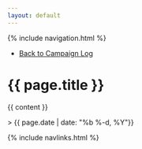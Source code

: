 ```yaml
---
layout: default
---
```


{% include navigation.html %}

<ul>
  <li><a href="/oopsallbards/episodes.html" {% if page.url == "/oopsallbards/episodes.html" %}class="active"{% endif %}>Back to Campaign Log</a></li>
</ul>

<h1>{{ page.title }}</h1>  

{{ content }}  

<p> > {{ page.date | date: "%b %-d, %Y"}}</P>

{% include navlinks.html %}
